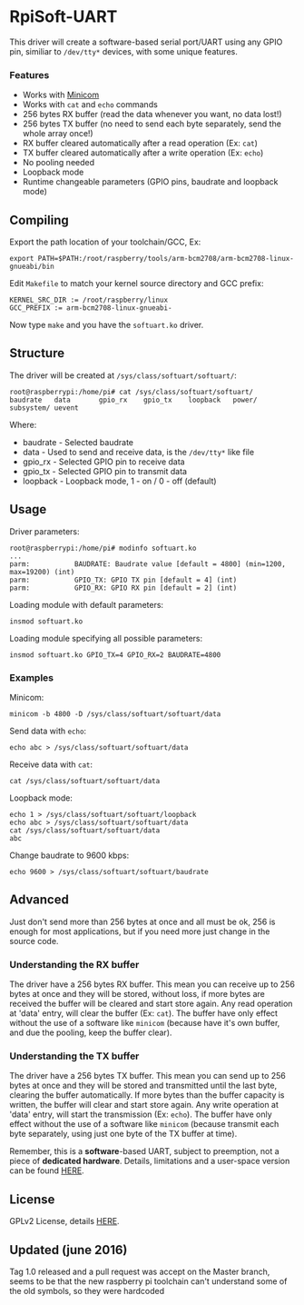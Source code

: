RpiSoft-UART
============

This driver will create a software-based serial port/UART using any GPIO pin, similiar to `/dev/tty*` devices, with some unique features.

### Features
* Works with <a href="http://en.wikipedia.org/wiki/Minicom">Minicom</a>
* Works with `cat` and `echo` commands
* 256 bytes RX buffer (read the data whenever you want, no data lost!)
* 256 bytes TX buffer (no need to send each byte separately, send the whole array once!)
* RX buffer cleared automatically after a read operation (Ex: `cat`)
* TX buffer cleared automatically after a write operation (Ex: `echo`)
* No pooling needed
* Loopback mode
* Runtime changeable parameters (GPIO pins, baudrate and loopback mode)

## Compiling
Export the path location of your toolchain/GCC, Ex:
```
export PATH=$PATH:/root/raspberry/tools/arm-bcm2708/arm-bcm2708-linux-gnueabi/bin
```
Edit `Makefile` to match your kernel source directory and GCC prefix:
```
KERNEL_SRC_DIR := /root/raspberry/linux
GCC_PREFIX := arm-bcm2708-linux-gnueabi-
```
Now type `make` and you have the `softuart.ko` driver.

## Structure
The driver will be created at `/sys/class/softuart/softuart/`:
```
root@raspberrypi:/home/pi# cat /sys/class/softuart/softuart/
baudrate   data       gpio_rx    gpio_tx    loopback   power/     subsystem/ uevent
```
Where:
* baudrate - Selected baudrate
* data - Used to send and receive data, is the `/dev/tty*` like file
* gpio_rx - Selected GPIO pin to receive data
* gpio_tx - Selected GPIO pin to transmit data
* loopback - Loopback mode, 1 - on / 0 - off (default) 

## Usage
Driver parameters:
```
root@raspberrypi:/home/pi# modinfo softuart.ko 
...
parm:           BAUDRATE: Baudrate value [default = 4800] (min=1200, max=19200) (int)
parm:           GPIO_TX: GPIO TX pin [default = 4] (int)
parm:           GPIO_RX: GPIO RX pin [default = 2] (int)
```
Loading module with default parameters:
```
insmod softuart.ko
```
Loading module specifying all possible parameters:
```
insmod softuart.ko GPIO_TX=4 GPIO_RX=2 BAUDRATE=4800
```

### Examples
Minicom:
```
minicom -b 4800 -D /sys/class/softuart/softuart/data
```
Send data with `echo`:
```
echo abc > /sys/class/softuart/softuart/data
```
Receive data with `cat`:
```
cat /sys/class/softuart/softuart/data
```
Loopback mode:
```
echo 1 > /sys/class/softuart/softuart/loopback
echo abc > /sys/class/softuart/softuart/data
cat /sys/class/softuart/softuart/data
abc
```
Change baudrate to 9600 kbps:
```
echo 9600 > /sys/class/softuart/softuart/baudrate
```
## Advanced
Just don't send more than 256 bytes at once and all must be ok, 256 is enough for most applications, but if you need more just change in the source code.

### Understanding the RX buffer
The driver have a 256 bytes RX buffer. This mean you can receive up to 256 bytes at once and they will be stored, without loss, if more bytes are received the buffer will be cleared and start store again. Any read operation at 'data' entry, will clear the buffer (Ex: `cat`). The buffer have only effect without the use of a software like `minicom` (because have it's own buffer, and due the pooling, keep the buffer clear).

### Understanding the TX buffer
The driver have a 256 bytes TX buffer. This mean you can send up to 256 bytes at once and they will be stored and transmitted until the last byte, clearing the buffer automatically. If more bytes than the buffer capacity is written, the buffer will clear and start store again. Any write operation at 'data' entry, will start the transmission (Ex: `echo`). The buffer have only effect without the use of a software like `minicom` (because transmit each byte separately, using just one byte of the TX buffer at time).

Remember, this is a <b>software</b>-based UART, subject to preemption, not a piece of <b>dedicated hardware</b>. Details, limitations and a user-space version can be found <a href="http://www.l3oc.com/2015/05/software-based-uart.html">HERE</a>.

## License
GPLv2 License, details <a href="https://github.com/themrleon/RpiSoft-UART/blob/master/LICENSE">HERE</a>.

## Updated (june 2016)
Tag 1.0 released and a pull request was accept on the Master branch, seems to be that the new raspberry pi toolchain can't understand some of the old symbols, so they were hardcoded
